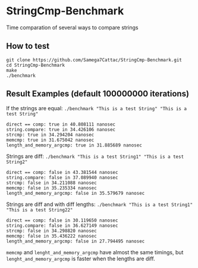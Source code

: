 # StringCmp-Benchmark
Time comparation of several ways to compare strings

## How to test
```
git clone https://github.com/Samega7Cattac/StringCmp-Benchmark.git
cd StringCmp-Benchmark
make
./benchmark
```

## Result Examples (default 100000000 iterations)

If the strings are equal: `./benchmark "This is a test String" "This is a test String"`
```
direct == comp: true in 40.808111 nanosec
string.compare: true in 34.426106 nanosec
strcmp: true in 34.294204 nanosec
memcmp: true in 31.675042 nanosec
length_and_memory_argcmp: true in 31.885689 nanosec
```

Strings are diff: `./benchmark "This is a test String1" "This is a test String2"`
```
direct == comp: false in 43.381544 nanosec
string.compare: false in 37.089940 nanosec
strcmp: false in 34.211088 nanosec
memcmp: false in 35.235334 nanosec
length_and_memory_argcmp: false in 35.579679 nanosec
```

Strings are diff and with diff lengths: `./benchmark "This is a test String1" "This is a test String22"`
```
direct == comp: false in 30.119650 nanosec
string.compare: false in 36.627149 nanosec
strcmp: false in 34.298820 nanosec
memcmp: false in 35.436222 nanosec
length_and_memory_argcmp: false in 27.794495 nanosec
```

`memcmp` and `lenght_and_memory_argcmp` have almost the same timings, but `lenght_and_memory_argcmp` is faster when the lengths are diff.
